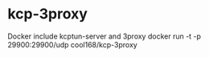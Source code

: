 # kcp-3proxy
Docker include kcptun-server and 3proxy
docker run -t -p 29900:29900/udp cool168/kcp-3proxy
